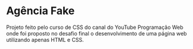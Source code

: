 # Agência Fake
Projeto feito pelo curso de CSS do canal do YouTube Programação Web onde foi proposto no desafio final o desenvolvimento de uma página web utilizando apenas HTML e CSS.

